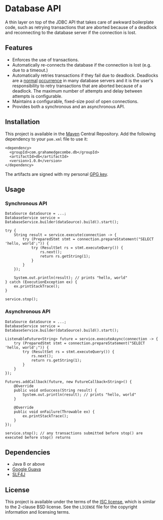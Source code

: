 Database API
============

A thin layer on top of the JDBC API that takes care of awkward boilerplate
code, such as retrying transactions that are aborted because of a deadlock and
reconnecting to the database server if the connection is lost.

Features
--------

 * Enforces the use of transactions.
 * Automatically re-connects the database if the connection is lost (e.g. due
   to a timeout.)
 * Automatically retries transactions if they fail due to deadlock. Deadlocks
   are a [normal][mysql-deadlock] [occurrence][pg-deadlock] in many database
   servers and it is the user's responsibility to retry transactions that are
   aborted because of a deadlock. The maximum number of attempts and delay
   between attempts is configurable.
 * Maintains a configurable, fixed-size pool of open connections.
 * Provides both a synchronous and an asynchronous API.

Installation
------------

This project is available in the [Maven][mvn] Central Repository. Add the
following dependency to your `pom.xml` file to use it:

    <dependency>
      <groupId>com.grahamedgecombe.db</groupId>
      <artifactId>db</artifactId>
      <version>1.0.0</version>
    </dependency>

The artifacts are signed with my personal [GPG key][gpg].

Usage
-----

### Synchronous API

    DataSource dataSource = ...;
    DatabaseService service = DatabaseService.builder(dataSource).build().start();
    
    try {
        String result = service.execute(connection -> {
            try (PreparedStmt stmt = connection.prepareStatement("SELECT 'hello, world';")) {
                try (ResultSet rs = stmt.executeQuery()) {
                    rs.next();
                    return rs.getString(1);
                }
            }
        });
    
        System.out.println(result); // prints "hello, world"
    } catch (ExecutionException ex) {
        ex.printStackTrace();
    }
    
    service.stop();

### Asynchronous API

    DataSource dataSource = ...;
    DatabaseService service = DatabaseService.builder(dataSource).build().start();
    
    ListenableFuture<String> future = service.executeAsync(connection -> {
        try (PreparedStmt stmt = connection.prepareStatement("SELECT 'hello, world';")) {
            try (ResultSet rs = stmt.executeQuery()) {
                rs.next();
                return rs.getString(1);
            }
        }
    });
    
    Futures.addCallback(future, new FutureCallback<String>() {
        @Override
        public void onSuccess(String result) {
            System.out.println(result); // prints "hello, world"
        }
    
        @Override
        public void onFailure(Throwable ex) {
            ex.printStackTrace();
        }
    });
    
    service.stop(); // any transactions submitted before stop() are executed before stop() returns

Dependencies
------------

 * Java 8 or above
 * [Google Guava][guava]
 * [SLF4J][slf4j]

License
-------

This project is available under the terms of the [ISC license][isc], which is
similar to the 2-clause BSD license. See the `LICENSE` file for the copyright
information and licensing terms.

[gpg]: https://grahamedgecombe.com/gpe.asc
[mvn]: https://maven.apache.org/
[isc]: http://opensource.org/licenses/isc-license.txt
[guava]: https://github.com/google/guava
[slf4j]: http://slf4j.org/
[mysql-deadlock]: https://dev.mysql.com/doc/refman/5.7/en/innodb-deadlock-detection.html
[pg-deadlock]: http://www.postgresql.org/docs/current/static/explicit-locking.html#LOCKING-DEADLOCKS
